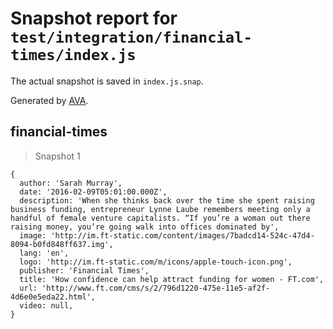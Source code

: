 # Snapshot report for `test/integration/financial-times/index.js`

The actual snapshot is saved in `index.js.snap`.

Generated by [AVA](https://avajs.dev).

## financial-times

> Snapshot 1

    {
      author: 'Sarah Murray',
      date: '2016-02-09T05:01:00.000Z',
      description: 'When she thinks back over the time she spent raising business funding, entrepreneur Lynne Laube remembers meeting only a handful of female venture capitalists. “If you’re a woman out there raising money, you’re going walk into offices dominated by',
      image: 'http://im.ft-static.com/content/images/7badcd14-524c-47d4-8094-b0fd848ff637.img',
      lang: 'en',
      logo: 'http://im.ft-static.com/m/icons/apple-touch-icon.png',
      publisher: 'Financial Times',
      title: 'How confidence can help attract funding for women - FT.com',
      url: 'http://www.ft.com/cms/s/2/796d1220-475e-11e5-af2f-4d6e0e5eda22.html',
      video: null,
    }
